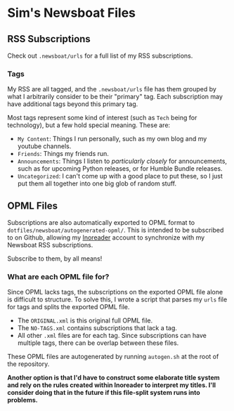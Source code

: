 # Sim's Newsboat Files

## RSS Subscriptions

Check out `.newsboat/urls` for a full list of my RSS subscriptions.

### Tags

My RSS are all tagged, and the `.newsboat/urls` file has them grouped by what I arbitrarily consider to be their "primary" tag. Each subscription may have additional tags beyond this primary tag.

Most tags represent some kind of interest (such as `Tech` being for technology), but a few hold special meaning. These are:

- `My Content`: Things I run personally, such as my own blog and my youtube channels.
- `Friends`: Things my friends run.
- `Announcements`: Things I listen to *particularly closely* for announcements, such as for upcoming Python releases, or for Humble Bundle releases.
- `Uncategorized`: I can't come up with a good place to put these, so I just put them all together into one big glob of random stuff.

## OPML Files

Subscriptions are also automatically exported to OPML format to `dotfiles/newsboat/autogenerated-opml/`. This is intended to be subscribed to on Github, allowing my [Inoreader](https://www.inoreader.com/) account to synchronize with my Newsboat RSS subscriptions.

Subscribe to them, by all means!

### What are each OPML file for?

Since OPML lacks tags, the subscriptions on the exported OPML file alone is difficult to structure. To solve this, I wrote a script that parses my `urls` file for tags and splits the exported OPML file.

- The `ORIGINAL.xml` is this original full OPML file.
- The `NO-TAGS.xml` contains subscriptions that lack a tag.
- All other `.xml` files are for each tag. Since subscriptions can have multiple tags, there can be overlap between these files.

These OPML files are autogenerated by running `autogen.sh` at the root of the repository.

**Another option is that I'd have to construct some elaborate title system and rely on the rules created within Inoreader to interpret my titles. I'll consider doing that in the future if this file-split system runs into problems.**


